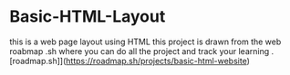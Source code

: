 # Basic-HTML-Layout
this is a web page layout using HTML
this project is drawn from the web roabmap .sh where you can do all the project and track your learning .[roadmap.sh]](https://roadmap.sh/projects/basic-html-website)